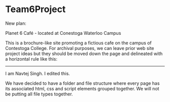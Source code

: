 # Team6Project
New plan:

Planet 6 Café - located at Conestoga Waterloo Campus

This is a brochure-like site promoting a fictious cafe on the campus of Contestoga College. For archival purposes, we can leave prior web site project ideas but they should be moved down the page and delineated with a horizontal rule like this:

---

I am Navtej Singh. I edited this.

We have decided to have a folder and file structure where every page has its associated html, css and script elements grouped together. We will not be putting all file types together.
